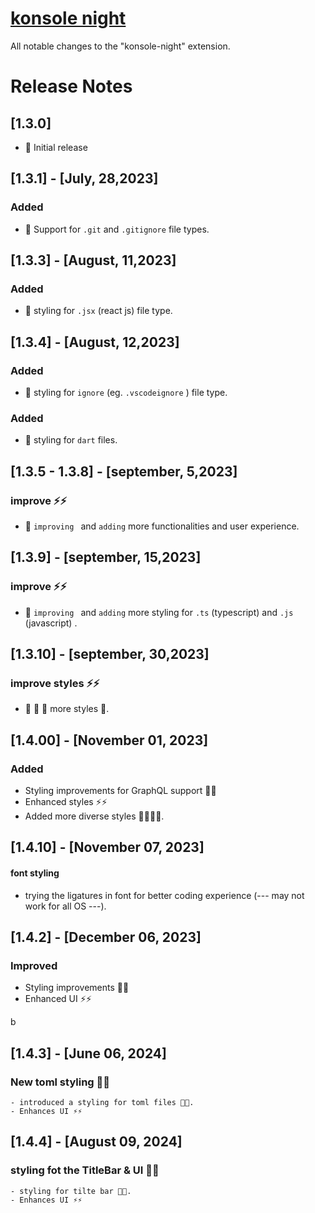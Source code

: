 # [konsole night](https://marketplace.visualstudio.com/items?itemName=Enoslyznne.konsole-night)

All notable changes to the "konsole-night" extension.

# Release Notes
## [1.3.0]

- 🚀 Initial release

## [1.3.1] - [July, 28,2023]

### Added

- 🌟 Support for `.git` and `.gitignore` file types.

## [1.3.3] - [August, 11,2023]

### Added

- 🌟  styling for `.jsx` (react js)  file type.

## [1.3.4] - [August, 12,2023]

### Added

- 🌟  styling for `ignore` (eg. `.vscodeignore` )  file type.

### Added

- 🌟  styling for `dart`  files.


## [1.3.5 - 1.3.8] - [september, 5,2023]

### improve ⚡️⚡️

- 🚀 `improving ` and `adding` more functionalities and user experience.


## [1.3.9] - [september, 15,2023]

### improve ⚡️⚡️

- 🚀 `improving ` and `adding` more styling for `.ts` (typescript) and `.js` (javascript) . 


## [1.3.10] - [september, 30,2023]

### improve styles ⚡️⚡️

- 🚀  🚀 🚀  more styles 🎉. 


## [1.4.00] - [November 01, 2023]

### Added

- Styling improvements for GraphQL support 🎨✨
- Enhanced styles ⚡️⚡️
- Added more diverse styles 🚀🚀🚀🎉.

## [1.4.10] - [November 07, 2023]

#### font styling 
- trying the ligatures in font for better coding experience (--- may not work for all OS ---). 
  
## [1.4.2] - [December 06, 2023]

### Improved

- Styling improvements  🎨✨
- Enhanced UI ⚡️⚡️

b
## [1.4.3] - [June 06, 2024]

### New toml styling 🎨✨
    - introduced a styling for toml files 🎉🎉.
    - Enhances UI ⚡️⚡️


## [1.4.4] - [August 09, 2024] 
### styling fot the TitleBar & UI 🎨✨
    - styling for tilte bar 🎉🎉.
    - Enhances UI ⚡️⚡️